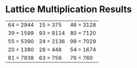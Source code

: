 # Lattice Multiplication Results

|   |   |   |
|---|---|---|
| 64 = 2944 | 15 = 375 | 46 = 3128 |
| 39 = 1599 | 93 = 9114 | 80 = 7120 |
| 55 = 5390 | 24 = 2136 | 99 = 7029 |
| 20 = 1380 | 28 = 448 | 54 = 1674 |
| 81 = 7938 | 63 = 756 | 76 = 760 |
